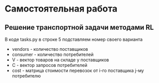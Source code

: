 # Самостоятельная работа
## Решение транспортной задачи методами RL

В коде tasks.py в строке 5 подставляем номер своего варианта
- vendors - количество поставщиков
- сonsumer - количество потребителей
- V - вектор товаров на складе у поставщиков
- С - вектор запросов потребителей
- cost - матрица стоимости перевозок от i-го поставщика  j-му потребителю

